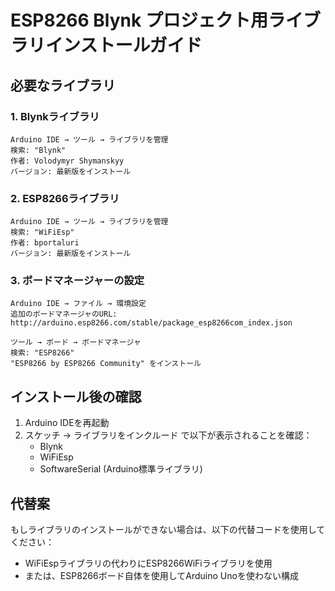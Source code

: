 # ESP8266 Blynk プロジェクト用ライブラリインストールガイド

## 必要なライブラリ

### 1. Blynkライブラリ
```
Arduino IDE → ツール → ライブラリを管理
検索: "Blynk"
作者: Volodymyr Shymanskyy
バージョン: 最新版をインストール
```

### 2. ESP8266ライブラリ
```
Arduino IDE → ツール → ライブラリを管理
検索: "WiFiEsp"
作者: bportaluri
バージョン: 最新版をインストール
```

### 3. ボードマネージャーの設定
```
Arduino IDE → ファイル → 環境設定
追加のボードマネージャのURL:
http://arduino.esp8266.com/stable/package_esp8266com_index.json

ツール → ボード → ボードマネージャ
検索: "ESP8266"
"ESP8266 by ESP8266 Community" をインストール
```

## インストール後の確認

1. Arduino IDEを再起動
2. スケッチ → ライブラリをインクルード で以下が表示されることを確認：
   - Blynk
   - WiFiEsp
   - SoftwareSerial (Arduino標準ライブラリ)

## 代替案

もしライブラリのインストールができない場合は、以下の代替コードを使用してください：
- WiFiEspライブラリの代わりにESP8266WiFiライブラリを使用
- または、ESP8266ボード自体を使用してArduino Unoを使わない構成